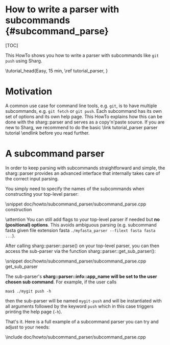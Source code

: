 # How to write a parser with subcommands {#subcommand_parse}

[TOC]

This HowTo shows you how to write a parser with subcommands like `git push` using Sharg.

\tutorial_head{Easy, 15 min, \ref tutorial_parser, }

# Motivation

A common use case for command line tools, e.g. `git`, is to have multiple subcommands, e.g. `git fetch` or `git push`.
Each subcommand has its own set of options and its own help page.
This HowTo explains how this can be done with the sharg::parser and serves as a copy'n'paste source.
If you are new to Sharg, we recommend to do the basic
\link tutorial_parser parser tutorial \endlink before you read further.

# A subcommand parser

In order to keep parsing with subcommands straightforward and simple,
the sharg::parser provides an advanced interface that internally takes care of the correct input parsing.

You simply need to specify the names of the subcommands when constructing your top-level parser:

\snippet doc/howto/subcommand_parser/subcommand_parse.cpp construction

\attention You can still add flags to your top-level parser if needed but **no (positional) options**.
This avoids ambiguous parsing (e.g. subcommand fasta given file extension fasta
`./myfasta_parser --filext fasta fasta ...`).

After calling sharg::parser::parse() on your top-level parser,
you can then access the sub-parser via the function sharg::parser::get_sub_parser():

\snippet doc/howto/subcommand_parser/subcommand_parse.cpp get_sub_parser

The sub-parser's **sharg::parser::info::app_name will be set to the user chosen sub command**.
For example, if the user calls

```
max$ ./mygit push -h
```

then the sub-parser will be named `mygit-push` and will be instantiated with all arguments
followed by the keyword `push` which in this case triggers printing the help page (`-h`).

That's it. Here is a full example of a subcommand parser you can try and adjust to your needs:

\include doc/howto/subcommand_parser/subcommand_parse.cpp
